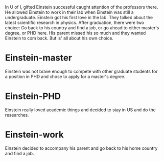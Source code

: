 In U of I, gifted Einstein successful caught attention of the professors there. He allowed Einstein to work in their lab when Einstein was still a undergraduate. Einstein got his first love in the lab. They talked about the latest scientific research in physics. After graduation, there were two choice: Go back to his country and find a job, or go ahead to either master's degree, or PHD here. His parent missed his so much and they wanted Einstein to com back. But is' all about his own choice.

# Einstein-master
Einstein was not brave enough to compete with other graduate students for a position in PHD and chose to apply for a master's degree. 

# Einstein-PHD
Einstein really loved academic things and decided to stay in US and do the researches.

# Einstein-work
Einstein decided to accompany his parent and go back to his home country and find a job.